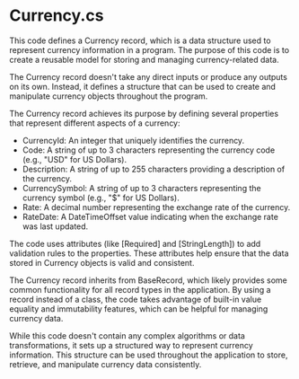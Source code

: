 # Currency.cs

This code defines a Currency record, which is a data structure used to represent currency information in a program. The purpose of this code is to create a reusable model for storing and managing currency-related data.

The Currency record doesn't take any direct inputs or produce any outputs on its own. Instead, it defines a structure that can be used to create and manipulate currency objects throughout the program.

The Currency record achieves its purpose by defining several properties that represent different aspects of a currency:

- CurrencyId: An integer that uniquely identifies the currency.
- Code: A string of up to 3 characters representing the currency code (e.g., "USD" for US Dollars).
- Description: A string of up to 255 characters providing a description of the currency.
- CurrencySymbol: A string of up to 3 characters representing the currency symbol (e.g., "$" for US Dollars).
- Rate: A decimal number representing the exchange rate of the currency.
- RateDate: A DateTimeOffset value indicating when the exchange rate was last updated.

The code uses attributes (like [Required] and [StringLength]) to add validation rules to the properties. These attributes help ensure that the data stored in Currency objects is valid and consistent.

The Currency record inherits from BaseRecord, which likely provides some common functionality for all record types in the application. By using a record instead of a class, the code takes advantage of built-in value equality and immutability features, which can be helpful for managing currency data.

While this code doesn't contain any complex algorithms or data transformations, it sets up a structured way to represent currency information. This structure can be used throughout the application to store, retrieve, and manipulate currency data consistently.